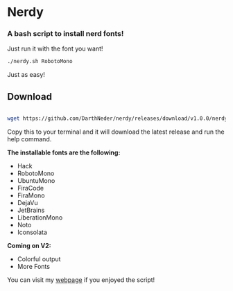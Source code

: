# Nerdy
### A bash script to install nerd fonts!

Just run it with the font you want!

```bash
./nerdy.sh RobotoMono
```
Just as easy!

## Download
```bash

wget https://github.com/DarthNeder/nerdy/releases/download/v1.0.0/nerdy && bash nerdy -h

```

Copy this to your terminal and it will download the latest release and run the help command.

**The installable fonts are the following:**

- Hack
- RobotoMono
- UbuntuMono
- FiraCode
- FiraMono
- DejaVu
- JetBrains
- LiberationMono
- Noto
- Iconsolata

**Coming on V2:**

- Colorful output
- More Fonts

You can visit my [webpage](https://saidneder.tech) if you enjoyed the script!
